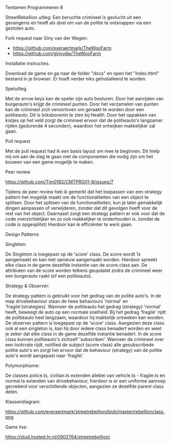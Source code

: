 Tentamen Programmeren 8

StreetRebellion uitleg:
Een beruchte crimineel is gevlucht uit een gevangenis en heeft als doel om van de politie te ontsnappen via een gestolen auto. 

Fork request naar Giny van der Wegen:
- https://github.com/everaertmark/TheWooFarm
- https://github.com/ginyvdw/TheWooFarm

Installatie instructies.

Download de game en ga naar de folder "docs" en open het "index.html" bestand in je browser. Er hoeft verder niks geïnstalleerd te worden.

Speluitleg

Met de arrow keys kan de speler zijn auto besturen. Door het aanrijden van burgerauto's krijgt de crimineel punten. Door het verzamelen van punten kan de crimineel zich veroorloven om geraakt te worden door een politieauto. Dit is linksbovenin te zien bij Health. Door het oppakken van kistjes op het veld zorgt de crimineel ervoor dat de politieauto's langzamer rijden (gedurende 4 seconden), waardoor het ontwijken makkelijker zal gaan.

Pull request

Met de pull request had ik een basis layout om mee te beginnen. Dit hielp mij om aan de slag te gaan met de componenten die nodig zijn om het bouwen van een game mogelijk te maken. 

Peer review

https://github.com/Tim0182/CMTPRG01-8/issues/7

Tijdens de peer review heb ik gemerkt dat het toepassen van een strategy pattern het mogelijk maakt om de functionaliteiten van een object te splitsen. Door het splitsen van de functionaliteiten, kun je later gemakkelijk dingen aanpassen of verwijderen, zonder dat dit gevolgen heeft voor de rest van het object. Daarnaast zorgt een strategy pattern er ook voor dat de code overzichtelijker en zo ook makkelijker te onderhouden is. (omdat de code is opgesplitst) Hierdoor kan ik efficiënter te werk gaan.

Design Patterns


Singleton:

De Singleton is toegepast op de 'score' class. De score wordt 1x aangemaakt en kan niet opnieuw aangemaakt worden. Hierdoor spreekt elke class in de game dezelfde instantie van de score class aan. De attributen van de score worden telkens geupdatet zodra de crimineel weer een burgerauto raakt (of een politieauto).

Strategy & Observer:

De strategy pattern is gebruikt voor het gedrag van de politie auto's. In de map drivebehaviour staan de twee behaviours 'normal' en 'fragile'(strategies).  Wanneer de politieauto het gedrag (strategy) 'normal' heeft, beweegt de auto op een normale snelheid. Bij het gedrag 'fragile' rijdt de politieauto heel langzaam, waardoor hij makkelijk ontweken kan worden. De observer pattern is toegepast op de 'score' class. Aangezien deze class ook al een singleton is, kan hij door iedere class benadert worden en weet je zeker dat elke class in de game dezelfde instantie benadert. In de score class kunnen politieauto's zichzelf 'subscriben'. Wanneer de crimineel over een lootcrate rijdt, notified de subject (score class) alle gesubscribede politie auto's en zorgt het ervoor dat de behaviour (strategy) van de politie auto's wordt aangepast naar 'fragile'.

Polymorphisme:

De classes police.ts, civilian.ts extenden allebei van vehicle.ts - fragile.ts en normal.ts extenden van drivebehaviour, hierdoor is er een uniforme aanroep gecreëerd voor verschillende objecten, aangezien ze dezelfde parent class delen.

Klassendiagram:

https://github.com/everaertmark/streetrebellion/blob/master/rebellionclass.png

Game live:

https://stud.hosted.hr.nl/0902764/streetrebellion/